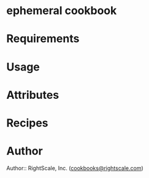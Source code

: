 # ephemeral cookbook

# Requirements

# Usage

# Attributes

# Recipes

# Author

Author:: RightScale, Inc. (<cookbooks@rightscale.com>)
